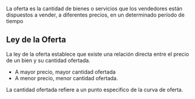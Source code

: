 La oferta es la cantidad de bienes o servicios que los vendedores están dispuestos a vender, a diferentes precios, en un determinado período de tiempo

## Ley de la Oferta

La ley de la oferta establece que existe una relación directa entre el precio de un bien y su cantidad ofertada.

- A mayor precio, mayor cantidad ofertada
- A menor precio, menor cantidad ofertada.

La cantidad ofertada refiere a un punto especifico de la curva de oferta.
